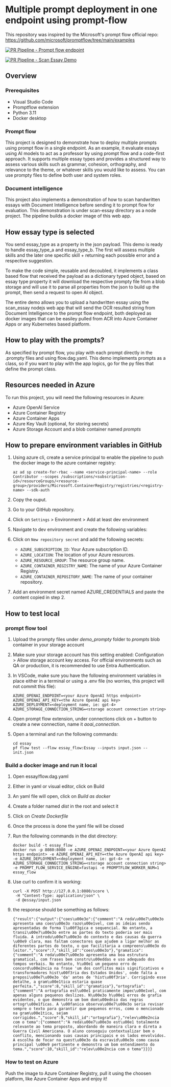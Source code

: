 # Multiple prompt deployment in one endpoint using prompt-flow
This repository was inspired by the Microsoft's prompt flow official repo: https://github.com/microsoft/promptflow/tree/main/examples

[![PR Pipeline - Prompt flow endpoint](https://github.com/deividfoggi/multiple-prompt-single-endpoint/actions/workflows/pr_pipeline_prompt_flow.yml/badge.svg)](https://github.com/deividfoggi/multiple-prompt-single-endpoint/actions/workflows/pr_pipeline_prompt_flow.yml)

[![PR Pipeline - Scan Essay Demo](https://github.com/deividfoggi/multiple-prompt-single-endpoint/actions/workflows/pr_pipeline_scan_essay.yml/badge.svg)](https://github.com/deividfoggi/multiple-prompt-single-endpoint/actions/workflows/pr_pipeline_scan_essay.yml)

## Overview

### Prerequisites

 - Visual Studio Code
 - Promptflow extension
 - Python 3.11
 - Docker desktop

### Prompt flow
This project is designed to demonstrate how to deploy multiple prompts using prompt flow in a single endpoint. As an example, it evaluate essays using AI models to act as a professor by using prompt flow and a code-first approach. It supports multiple essay types and provides a structured way to assess various skills such as grammar, cohesion, orthography, and relevance to the theme, or whatever skills you would like to assess. You can use prompty files to define both user and system roles.

### Document intelligence
This project also implements a demonstration of how to scan handwritten essays with Document Intelligence before sending it to prompt flow for evaluation. This demonstration is under scan-essay directory as a node project. The pipeline builds a docker image of this web app.

## How essay type is selected
You send essay_type as a property in the json payload. This demo is ready to handle essay_type_a and essay_type_b. The first will assess multiple skills and the later one specific skill + returning each possible error and a respective suggestion.

To make the code simple, reusable and decoubled, it implements a class based flow that received the payload as a dictionary typed object, based on essay type property it will download the respective prompty file from a blob storage and will use it to parse all properties from the json to build up the prompt, then send a request to open AI object.

The entire demo allows you to upload a handwritten essay using the scan_essay nodejs web app that will send the OCR resulted string from Document Intelligence to the prompt flow endpoint, both deployed as docker images that can be easiley pulled from ACR into Azure Container Apps or any Kubernetes based platform.

## How to play with the prompts?
As specified by prompt flow, you play with each prompt directly in the .prompty files and using flow.dag.yaml. This demo implements prompts as a class, so if you want to play with the app logics, go for the py files that define the prompt class.

## Resources needed in Azure
To run this project, you will need the following resources in Azure:

- Azure OpenAI Service
- Azure Container Registry
- Azure Container Apps
- Azure Key Vault (optional, for storing secrets)
- Azure Storage Account and a blob container named _prompts_

## How to prepare environment variables in GitHub
1. Using azure cli, create a service principal to enable the pipeline to push the docker image to the azure container registry:

    ```shell
    az ad sp create-for-rbac --name <service-principal-name> --role Contributor --scopes /subscriptions/<subscription-id>/resourceGroups/<resource-group>/providers/Microsoft.ContainerRegistry/registries/<registry-name> --sdk-auth
    ```
2. Copy the ouput.
2. Go to your GitHub repository.
3. Click on `Settings` > Environment > Add at least dev environment
4. Navigate to dev environment and create the following variables:
5. Click on `New repository secret` and add the following secrets:

   - `AZURE_SUBSCRIPTION_ID`: Your Azure subscription ID.
   - `AZURE_LOCATION`: The location of your Azure resources.
   - `AZURE_RESOURCE_GROUP`: The resource group name.
   - `AZURE_CONTAINER_REGISTRY_NAME`: The name of your Azure Container Registry.
   - `AZURE_CONTAINER_REPOSITORY_NAME`: The name of your container repository.

6. Add an environment secret named AZURE_CREDENTIALS and paste the content copied in step 2.

## How to test local
### prompt flow tool
1. Upload the prompty files under _demo_prompty_ folder to _prompts_ blob container in your storage account
2. Make sure your storage account has this setting enabled: Configuration > Allow storage account key access. For official environments such as QA or production, it is recommended to use Entra Authentication.
3. In VSCode, make sure you have the following environment variables in place either in a terminal or using a .env file (no worries, this project will not commit this file):
    ```
    AZURE_OPENAI_ENDPOINT=<your Azure OpenAI https endpoint>
    AZURE_OPENAI_API_KEY=<the Azure OpenAI api key>
    AZURE_DEPLOYMENT=<deployment name, ie: gpt-4>
    AZURE_STORAGE_CONNECTION_STRING=<storage account connection string>
    ```

4. Open prompt flow extension, under connections click on + button to create a new connection, name it _aoai_connection_.

5. Open a terminal and run the following commands:

    ```
    cd essay
    pf flow test --flow essay_flow:Essay --inputs input.json --init.json
    ```

### Build a docker image and run it local
1. Open essay/flow.dag.yaml
2. Either in yaml or visual editor, click on Build
3. An yaml file will open, click on _Build as docker_
4. Create a folder named _dist_ in the root and select it
5. Click on _Create Dockerfile_
6. Once the process is done the yaml file will be closed
7. Run the following commands in the dist directory:

    ```
    docker build -t essay_flow .
    docker run -p 8080:8080 -e AZURE_OPENAI_ENDPOINT=<your Azure OpenAI https endpoint> -e AZURE_OPENAI_API_KEY=<the Azure OpenAI api key> -e AZURE_DEPLOYMENT=<deployment name, ie: gpt-4> -e AZURE_STORAGE_CONNECTION_STRING=<storage account connection string> -e PROMPT_FLOW_SERVICE_ENGINE=fastapi -e PROMPTFLOW_WORKER_NUM=1 essay_flow
    ```

8. Use curl to confirm it is working:

    ```
    curl -X POST http://127.0.0.1:8080/score \
     -H "Content-Type: application/json" \
     -d @essay/input.json
    ```

9. the response should be something as follows:

    ```
    {"result":{"output":{"coes\u00e3o":{"comment":"A reda\u00e7\u00e3o apresenta uma coes\u00e3o razo\u00e1vel, com as ideias sendo apresentadas de forma l\u00f3gica e sequencial. No entanto, a transi\u00e7\u00e3o entre as partes do texto poderia ser mais fluida. A introdu\u00e7\u00e3o do contexto e das causas da guerra \u00e9 clara, mas faltam conectores que ajudem a ligar melhor as diferentes partes do texto, o que facilitaria a compreens\u00e3o do leitor.","score":7,"skill_id":"coes\u00e3o"},"gramatica":{"comment":"A reda\u00e7\u00e3o apresenta uma boa estrutura gramatical, com frases bem constru\u00eddas e uso adequado dos tempos verbais. No entanto, h\u00e1 um pequeno erro de concord\u00e2ncia na frase 'um dos conflitos mais significativos e transformadores hist\u00f3ria dos Estados Unidos', onde falta a preposi\u00e7\u00e3o 'da' antes de 'hist\u00f3ria'. Corrigindo esse detalhe, a gram\u00e1tica estaria quase perfeita.","score":8,"skill_id":"gramatica"},"ortografia":{"comment":"A ortografia est\u00e1 praticamente impec\u00e1vel, com apenas alguns pequenos deslizes. N\u00e3o h\u00e1 erros de grafia evidentes, o que demonstra um bom dom\u00ednio das regras ortogr\u00e1ficas. A \u00fanica observa\u00e7\u00e3o seria revisar sempre o texto para garantir que pequenos erros, como o mencionado na gram\u00e1tica, sejam corrigidos.","score":9,"skill_id":"ortografia"},"relev\u00e2ncia com o tema":{"comment":"A reda\u00e7\u00e3o est\u00e1 totalmente relevante ao tema proposto, abordando de maneira clara e direta a Guerra Civil Americana. O aluno conseguiu contextualizar bem o conflito, mencionando suas causas principais e os lados envolvidos. A escolha de focar na quest\u00e3o da escravid\u00e3o como causa principal \u00e9 pertinente e demonstra um bom entendimento do tema.","score":10,"skill_id":"relev\u00e2ncia com o tema"}}}}
    ```

### How to test on Azure
Push the image to Azure Container Registry, pull it using the choosen platform, like Azure Container Apps and enjoy it!